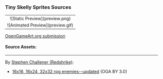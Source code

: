 ### Tiny Skelly Sprites Sources

<table style="border: 0px;">
  <tr style="border: 0px;">
    <td style="border: 0px; vertical-align: top; text-align: center;">
      ![Static Preview](preview.png)
    </td>
    </tr>
    <tr style="border: 0px;">
    <td style="border: 0px; vertical-align: top; text-align: center;">
      ![Animated Preview](preview.gif)
    </td>
  </tr>
</table>


[OpenGameArt.org submission](https://opengameart.org/node/82734)

#### Source Assets:
---

By [Stephen Challener (Redshrike)](https://opengameart.org/users/Redshrike):
- [16x16, 16x24, 32x32 rpg enemies--updated](https://opengameart.org/node/6262) (OGA BY 3.0)

